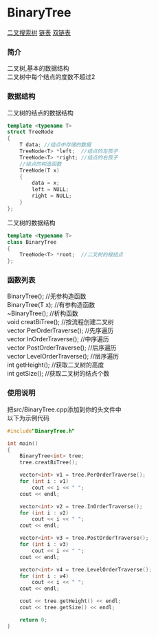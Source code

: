 # BinaryTree

[二叉搜索树](https://github.com/heiyedeshengyin/BinarySearchTree) [链表](https://github.com/heiyedeshengyin/LinkedList) [双链表](https://github.com/heiyedeshengyin/DoublyLinkedList)
### 简介
二叉树,基本的数据结构  
二叉树中每个结点的度数不超过2  

### 数据结构
二叉树的结点的数据结构
```cpp
template <typename T>
struct TreeNode
{
	T data;	//结点中存储的数据
	TreeNode<T> *left;	//结点的左孩子
	TreeNode<T> *right;	//结点的右孩子
	//结点的构造函数
	TreeNode(T x)
	{
		data = x;
		left = NULL;
		right = NULL;
	}
};
```
二叉树的数据结构
```cpp
template <typename T>
class BinaryTree
{
	TreeNode<T> *root;	//二叉树的根结点
};
```

### 函数列表
BinaryTree();	//无参构造函数  
BinaryTree(T x);	//有参构造函数  
~BinaryTree();	//析构函数  
void creatBiTree();	//按流程创建二叉树  
vector<T> PerOrderTraverse();	//先序遍历  
vector<T> InOrderTraverse();	//中序遍历  
vector<T> PostOrderTraverse();	//后序遍历  
vector<T> LevelOrderTraverse();	//层序遍历  
int getHeight();	//获取二叉树的高度  
int getSize();	//获取二叉树的结点个数  

### 使用说明
把src/BinaryTree.cpp添加到你的头文件中  
以下为示例代码
```cpp
#include"BinaryTree.h"

int main()
{
	BinaryTree<int> tree;
	tree.creatBiTree();

	vector<int> v1 = tree.PerOrderTraverse();
	for (int i : v1)
		cout << i << " ";
	cout << endl;

	vector<int> v2 = tree.InOrderTraverse();
	for (int i : v2)
		cout << i << " ";
	cout << endl;

	vector<int> v3 = tree.PostOrderTraverse();
	for (int i : v3)
		cout << i << " ";
	cout << endl;

	vector<int> v4 = tree.LevelOrderTraverse();
	for (int i : v4)
		cout << i << " ";
	cout << endl;

	cout << tree.getHeight() << endl;
	cout << tree.getSize() << endl;

	return 0;
}
```
